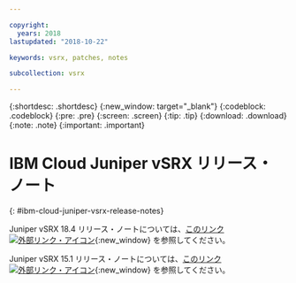 ```yaml
---

copyright:
  years: 2018
lastupdated: "2018-10-22"

keywords: vsrx, patches, notes

subcollection: vsrx

---
```


{:shortdesc: .shortdesc}
{:new_window: target="_blank"}
{:codeblock: .codeblock}
{:pre: .pre}
{:screen: .screen}
{:tip: .tip}
{:download: .download}
{:note: .note}
{:important: .important}

# IBM Cloud Juniper vSRX リリース・ノート
{: #ibm-cloud-juniper-vsrx-release-notes}

Juniper vSRX 18.4 リリース・ノートについては、[このリンク ![外部リンク・アイコン](../../icons/launch-glyph.svg "外部リンク・アイコン")](https://www.juniper.net/documentation/en_US/vsrx/information-products/topic-collections/release-notes/18.4/index.html){:new_window} を参照してください。

Juniper vSRX 15.1 リリース・ノートについては、[このリンク ![外部リンク・アイコン](../../icons/launch-glyph.svg "外部リンク・アイコン")](https://www.juniper.net/documentation/en_US/vsrx/information-products/topic-collections/release-notes/15.1x49/vsrx-release-notes-15.1x49-d120.pdf){:new_window} を参照してください。
